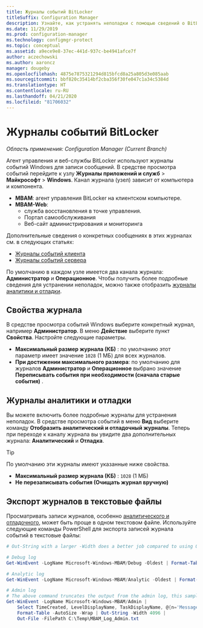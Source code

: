 ```yaml
---
title: Журналы событий BitLocker
titleSuffix: Configuration Manager
description: Узнайте, как устранять неполадки с помощью сведений о BitLocker в журнале событий Windows.
ms.date: 11/29/2019
ms.prod: configuration-manager
ms.technology: configmgr-protect
ms.topic: conceptual
ms.assetid: a9ece9e8-37ec-441d-937c-be4941afce7f
author: aczechowski
ms.author: aaroncz
manager: dougeby
ms.openlocfilehash: 4875e7875321294d815bfcd8a25a805d3e085aab
ms.sourcegitcommit: bbf820c35414bf2cba356f30fe047c1a34c5384d
ms.translationtype: HT
ms.contentlocale: ru-RU
ms.lasthandoff: 04/21/2020
ms.locfileid: "81706032"
---
```

# <a name="bitlocker-event-logs"></a>Журналы событий BitLocker

*Область применения: Configuration Manager (Current Branch)*

Агент управления и веб-службы BitLocker используют журналы событий Windows для записи сообщений. В средстве просмотра событий перейдите к узлу **Журналы приложений и служб** > **Майкрософт** > **Windows**. Канал журнала (узел) зависит от компьютера и компонента.

- **MBAM**: агент управления BitLocker на клиентском компьютере.
- **MBAM-Web**:
  - служба восстановления в точке управления.
  - Портал самообслуживания
  - Веб-сайт администрирования и мониторинга

Дополнительные сведения о конкретных сообщениях в этих журналах см. в следующих статьях:

- [Журналы событий клиента](client-event-logs.md)
- [Журналы событий сервера](server-event-logs.md)

По умолчанию в каждом узле имеется два канала журнала: **Администратор** и **Операционное**. Чтобы получить более подробные сведения для устранении неполадок, можно также отобразить [журналы аналитики и отладки](#bkmk_debug).

## <a name="log-properties"></a>Свойства журнала

В средстве просмотра событий Windows выберите конкретный журнал, например **Администратор**. В меню **Действие** выберите пункт **Свойства**. Настройте следующие параметры.

- **Максимальный размер журнала (КБ)** : по умолчанию этот параметр имеет значение `1028` (1 МБ) для всех журналов.
- **При достижении максимального размера**: по умолчанию для журналов **Администратор** и **Операционное** выбрано значение **Переписывать события при необходимости (сначала старые события)** .

## <a name="analytic-and-debug-logs"></a><a name="bkmk_debug"></a> Журналы аналитики и отладки

Вы можете включить более подробные журналы для устранения неполадок. В средстве просмотра событий в меню **Вид** выберите команду **Отобразить аналитический и отладочный журналы**. Теперь при переходе к каналу журнала вы увидите два дополнительных журнала: **Аналитический** и **Отладка**.

> [!TIP]
> По умолчанию эти журналы имеют указанные ниже свойства.
>
> - **Максимальный размер журнала (КБ)** : `1028` (1 МБ)
> - **Не перезаписывать события (Очищать журнал вручную)**

## <a name="export-logs-to-text"></a>Экспорт журналов в текстовые файлы

Просматривать записи журналов, особенно [аналитического и отладочного](#bkmk_debug), может быть проще в одном текстовом файле. Используйте следующие команды PowerShell для экспорта записей журнала событий в текстовые файлы:

``` PowerShell
# Out-String with a larger -Width does a better job compared to using Out-File with -Width. -Oldest is only required with debug/analytic logs.

# Debug log
Get-WinEvent -LogName Microsoft-Windows-MBAM/Debug -Oldest | Format-Table -AutoSize | Out-String -Width 4096 | Out-File C:\Temp\MBAM_Log_Debug.txt

# Analytic log
Get-WinEvent -LogName Microsoft-Windows-MBAM/Analytic -Oldest | Format-Table -AutoSize | Out-String -Width 4096 | Out-File C:\Temp\MBAM_Log_Analytic.txt

# Admin log
# The above command truncates the output from the admin log, this sample reformats the strings
Get-WinEvent -LogName Microsoft-Windows-MBAM/Admin |
    Select TimeCreated, LevelDisplayName, TaskDisplayName, @{n='Message';e={$_.Message.trim()}} |
    Format-Table -AutoSize -Wrap | Out-String -Width 4096 |
    Out-File -FilePath C:\Temp\MBAM_Log_Admin.txt
```
